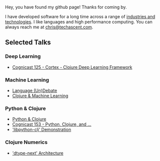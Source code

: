 Hey, you have found my github page!  Thanks for coming by.


I have developed software for a long time across a range of [industries and technologies](https://www.linkedin.com/in/chris-nuernberger-54a13a3/).  I like languages and high performance computing.  You can always reach me at <chris@techascent.com>.


## Selected Talks

### Deep Learning

* [Cognicast 125 - Cortex - Clojure Deep Learning Framework](https://www.cognitect.com/cognicast/125)


### Machine Learning

* [Language (Un)Debate](https://twimlai.com/twiml-talk-393-panel-the-great-ml-language-undebate/)
* [Clojure & Machine Learning](https://www.youtube.com/watch?v=NyMABoUEj20&t=3s)


### Python & Clojure

* [Python & Clojure](https://www.youtube.com/watch?v=vQPW16_jixs)
* [Cognicast 153 - Python, Clojure, and ...](https://www.cognitect.com/cognicast/153)
* ['libpython-clj' Demonstration](https://www.youtube.com/watch?v=ajDiGS73i2o&t=414s)


### Clojure Numerics

* ['dtype-next' Architecture](https://www.youtube.com/watch?v=zYNlZXTV14E&t=1203s)
